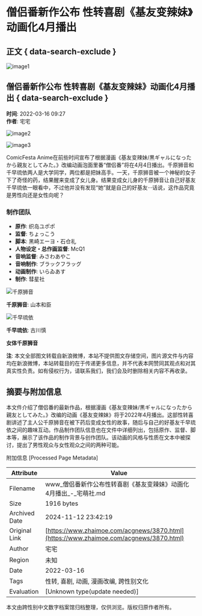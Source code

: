 # 僧侣番新作公布 性转喜剧《基友变辣妹》动画化4月播出

## 正文 { data-search-exclude }


![image1](https://fc.sinaimg.cn/large/006zDEMjgy1huwct7xkbhj310402s40p.jpg)

## 僧侣番新作公布 性转喜剧《基友变辣妹》动画化4月播出 { data-search-exclude }

**时间**: 2022-03-16 09:27  
**作者**: 宅宅

![image2](https://fc.sinaimg.cn/large/006zDEMjgy1h89049i97cj30k802i3yq.jpg)

![image3](https://pic.rmb.bdstatic.com/bjh/9c9e9f9f40d405f658597a28b2e51d0f.jpeg)

ComicFesta Anime在前些时间宣布了根据漫画《基友变辣妹/黒ギャルになったから親友としてみた。》改编动画泡面里番“僧侣番”将在4月4日播出。千原狮音和千早琉依两人是大学同学，两位都是把妹高手。一天，千原狮音被一个神秘的女子下了奇怪的药，结果醒来变成了女儿身。结果变成女儿身的千原狮音让自己好基友千早琉依一眼看中，不过他并没有发现“她”就是自己的好基友···话说，这作品究竟是男性向还是女性向呢？

### 制作团队
- **原作**: 织岛ユポポ 
- **监督**: ちょっこう 
- **脚本**: 黑崎エーヨ・石仓礼 
- **人物设定・总作画监督**: McQ1 
- **音响监督**: みさわあやこ 
- **音响制作**: ブラックフラッグ 
- **动画制作**: いらゐあす 
- **制作**: 彗星社

![千原狮音](https://pic.rmb.bdstatic.com/bjh/07b4a74be7fa21d899bc24e5cda90c51.jpeg)

**千原狮音**: 山本和臣

![千早琉依](https://pic.rmb.bdstatic.com/bjh/31d2e6332e4f24fa1017aa0b1da1da5d.jpeg)

**千早琉依**: 古川慎

**女体千原狮音**

**注**: 本文全部图文转载自新浪微博，本站不提供图文存储空间，图片源文件与内容均在新浪微博，本站转载目的在于传递更多信息，并不代表本网赞同其观点和对其真实性负责。如有侵权行为，请联系我们，我们会及时删除相关内容不再收录。

## 摘要与附加信息

<!-- tcd_abstract -->
本文件介绍了僧侣番的最新作品，根据漫画《基友变辣妹/黒ギャルになったから親友としてみた。》改编的动画《基友变辣妹》将于2022年4月播出。这部性转喜剧讲述了主人公千原狮音在被下药后变成女性的故事，随后与自己的好基友千早琉依之间的趣味互动。作品制作团队信息也在文件中详细列出，包括原作、监督、脚本等，展示了该作品的制作背景与创作团队。该动画的风格与性质在文本中被探讨，提出了男性观众与女性观众之间的两种可能。
<!-- tcd_abstract_end -->

附加信息 [Processed Page Metadata]

| Attribute       | Value                                  |
|-----------------|----------------------------------------|
| Filename        | www_僧侣番新作公布性转喜剧《基友变辣妹》动画化4月播出_-_宅萌社.md                             |
| Size            | 1916 bytes                           |
| Archived Date   | 2024-11-12 23:42:19                             |
| Original Link   | [https://www.zhaimoe.com/acgnews/3870.html](https://www.zhaimoe.com/acgnews/3870.html)                       |
| Author          | 宅宅                               |
| Region          | 未知                               |
| Date            | 2022-03-16                                 |
| Tags            | 性转, 喜剧, 动画, 漫画改编, 跨性别文化                                 |
| Evaluation            | [Unknown type(update needed)]                                 |
<!-- tcd_table_end -->

本文由跨性别中文数字档案馆归档整理，仅供浏览。版权归原作者所有。
